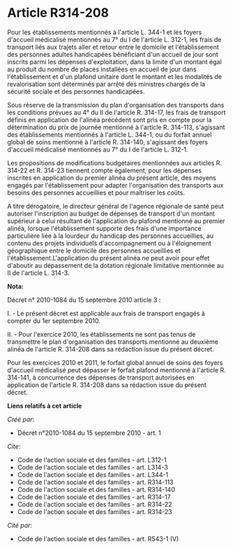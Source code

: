 # Article R314-208

Pour les établissements mentionnés à l'article L. 344-1 et les foyers d'accueil médicalisé mentionnés au 7° du I de l'article
L. 312-1, les frais de transport liés aux trajets aller et retour entre le domicile et l'établissement des personnes adultes
handicapées bénéficiant d'un accueil de jour sont inscrits parmi les dépenses d'exploitation, dans la limite d'un montant
égal au produit du nombre de places installées en accueil de jour dans l'établissement et d'un plafond unitaire dont le
montant et les modalités de revalorisation sont déterminés par arrêté des ministres chargés de la sécurité sociale et des
personnes handicapées. 

Sous réserve de la transmission du plan d'organisation des transports dans les conditions prévues au 4° du II de l'article R.
314-17, les frais de transport définis en application de l'alinéa précédent sont pris en compte pour la détermination du prix
de journée mentionné à l'article R. 314-113, s'agissant des établissements mentionnés à l'article L. 344-1, ou du forfait
annuel global de soins mentionné à l'article R. 314-140, s'agissant des foyers d'accueil médicalisé mentionnés au 7° du I de
l'article L. 312-1. 

Les propositions de modifications budgétaires mentionnées aux articles R. 314-22 et R. 314-23 tiennent compte également, pour
les dépenses inscrites en application du premier alinéa du présent article, des moyens engagés par l'établissement pour
adapter l'organisation des transports aux besoins des personnes accueillies et pour maîtriser les coûts.

A titre dérogatoire, le directeur général de l'agence régionale de santé peut autoriser l'inscription au budget de dépenses
de transport d'un montant supérieur à celui résultant de l'application du plafond mentionné au premier alinéa, lorsque
l'établissement supporte des frais d'une importance particulière liée à la lourdeur du handicap des personnes accueillies, au
contenu des projets individuels d'accompagnement ou à l'éloignement géographique entre le domicile des personnes accueillies
et l'établissement.L'application du présent alinéa ne peut avoir pour effet d'aboutir au dépassement de la dotation régionale
limitative mentionnée au II de l'article L. 314-3.

**Nota:**

Décret n° 2010-1084 du 15 septembre 2010 article 3 : 

I. - Le présent décret est applicable aux frais de transport engagés à compter du 1er septembre 2010.

II. - Pour l'exercice 2010, les établissements ne sont pas tenus de transmettre le plan d'organisation des transports
mentionné au deuxième alinéa de l'article R. 314-208 dans sa rédaction issue du présent décret.

Pour les exercices 2010 et 2011, le forfait global annuel de soins des foyers d'accueil médicalisé peut dépasser le forfait
plafond mentionné à l'article R. 314-141, à concurrence des dépenses de transport autorisées en application de l'article R.
314-208 dans sa rédaction issue du présent décret.

**Liens relatifs à cet article**

_Créé par_:

  - Décret n°2010-1084 du 15 septembre 2010 - art. 1

_Cite_:

  - Code de l'action sociale et des familles - art. L312-1
  - Code de l'action sociale et des familles - art. L314-3
  - Code de l'action sociale et des familles - art. L344-1
  - Code de l'action sociale et des familles - art. R314-113
  - Code de l'action sociale et des familles - art. R314-140
  - Code de l'action sociale et des familles - art. R314-17
  - Code de l'action sociale et des familles - art. R314-22
  - Code de l'action sociale et des familles - art. R314-23

_Cité par_:

  - Code de l'action sociale et des familles - art. R543-1 (V)
